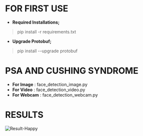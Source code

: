 # FOR FIRST USE

- **Required Installations;**
 > pip install -r requirements.txt
	
- **Upgrade Protobuf;**
 > pip install --upgrade protobuf


# PSA AND CUSHING SYNDROME

- **For Image**  : face_detection_image.py
- **For Video**  : face_detection_video.py
- **For Webcam** : face_detection_webcam.py

# RESULTS

![Result-Happy](https://i.hizliresim.com/0wYVU8.png)